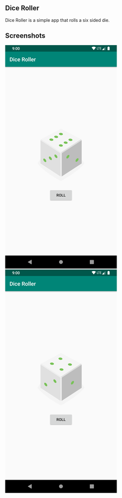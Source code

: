 ## Dice Roller

Dice Roller is a simple app that rolls a six sided die.


## Screenshots

![Screenshot1](screenshots/screen0.png) ![Screenshot1](screenshots/screen1.png)
